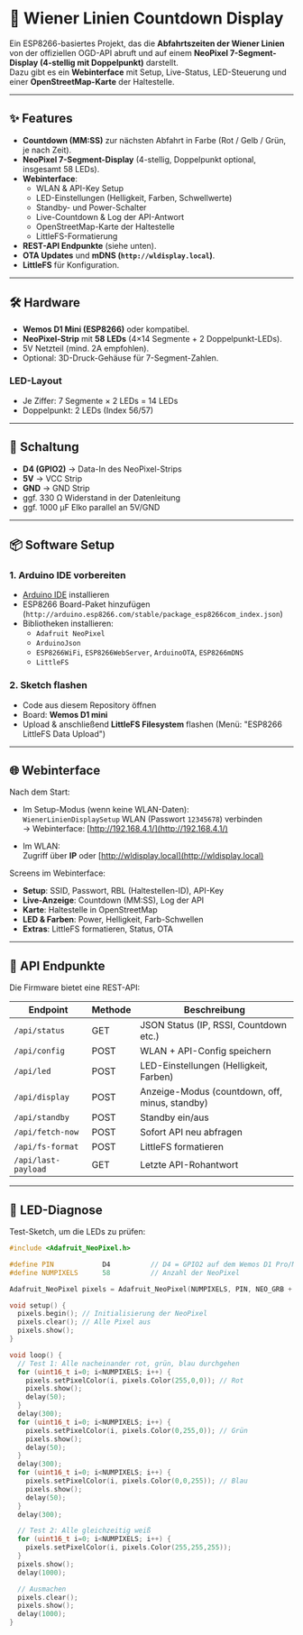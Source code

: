# 🚏 Wiener Linien Countdown Display

Ein ESP8266-basiertes Projekt, das die **Abfahrtszeiten der Wiener Linien** von der offiziellen OGD-API abruft und auf einem **NeoPixel 7-Segment-Display (4-stellig mit Doppelpunkt)** darstellt.  
Dazu gibt es ein **Webinterface** mit Setup, Live-Status, LED-Steuerung und einer **OpenStreetMap-Karte** der Haltestelle.

---

## ✨ Features

- **Countdown (MM:SS)** zur nächsten Abfahrt in Farbe (Rot / Gelb / Grün, je nach Zeit).
- **NeoPixel 7-Segment-Display** (4-stellig, Doppelpunkt optional, insgesamt 58 LEDs).
- **Webinterface**:
  - WLAN & API-Key Setup
  - LED-Einstellungen (Helligkeit, Farben, Schwellwerte)
  - Standby- und Power-Schalter
  - Live-Countdown & Log der API-Antwort
  - OpenStreetMap-Karte der Haltestelle
  - LittleFS-Formatierung
- **REST-API Endpunkte** (siehe unten).
- **OTA Updates** und **mDNS (`http://wldisplay.local`)**.
- **LittleFS** für Konfiguration.

---

## 🛠️ Hardware

- **Wemos D1 Mini (ESP8266)** oder kompatibel.
- **NeoPixel-Strip** mit **58 LEDs** (4×14 Segmente + 2 Doppelpunkt-LEDs).
- 5V Netzteil (mind. 2A empfohlen).
- Optional: 3D-Druck-Gehäuse für 7-Segment-Zahlen.

### LED-Layout


- Je Ziffer: 7 Segmente × 2 LEDs = 14 LEDs
- Doppelpunkt: 2 LEDs (Index 56/57)

---

## 🔌 Schaltung

- **D4 (GPIO2)** → Data-In des NeoPixel-Strips  
- **5V** → VCC Strip  
- **GND** → GND Strip  
- ggf. 330 Ω Widerstand in der Datenleitung  
- ggf. 1000 µF Elko parallel an 5V/GND

---

## 📦 Software Setup

### 1. Arduino IDE vorbereiten
- [Arduino IDE](https://www.arduino.cc/en/software) installieren
- ESP8266 Board-Paket hinzufügen (`http://arduino.esp8266.com/stable/package_esp8266com_index.json`)
- Bibliotheken installieren:
  - `Adafruit NeoPixel`
  - `ArduinoJson`
  - `ESP8266WiFi`, `ESP8266WebServer`, `ArduinoOTA`, `ESP8266mDNS`
  - `LittleFS`

### 2. Sketch flashen
- Code aus diesem Repository öffnen
- Board: **Wemos D1 mini**
- Upload & anschließend **LittleFS Filesystem** flashen (Menü: "ESP8266 LittleFS Data Upload")

---

## 🌐 Webinterface

Nach dem Start:

- Im Setup-Modus (wenn keine WLAN-Daten):  
  `WienerLinienDisplaySetup` WLAN (Passwort `12345678`) verbinden  
  → Webinterface: [http://192.168.4.1/](http://192.168.4.1/)

- Im WLAN:  
  Zugriff über **IP** oder [http://wldisplay.local](http://wldisplay.local)

Screens im Webinterface:
- **Setup**: SSID, Passwort, RBL (Haltestellen-ID), API-Key
- **Live-Anzeige**: Countdown (MM:SS), Log der API
- **Karte**: Haltestelle in OpenStreetMap
- **LED & Farben**: Power, Helligkeit, Farb-Schwellen
- **Extras**: LittleFS formatieren, Status, OTA

---

## 🔗 API Endpunkte

Die Firmware bietet eine REST-API:

| Endpoint          | Methode | Beschreibung                          |
|-------------------|---------|--------------------------------------|
| `/api/status`     | GET     | JSON Status (IP, RSSI, Countdown etc.) |
| `/api/config`     | POST    | WLAN + API-Config speichern          |
| `/api/led`        | POST    | LED-Einstellungen (Helligkeit, Farben) |
| `/api/display`    | POST    | Anzeige-Modus (countdown, off, minus, standby) |
| `/api/standby`    | POST    | Standby ein/aus                      |
| `/api/fetch-now`  | POST    | Sofort API neu abfragen              |
| `/api/fs-format`  | POST    | LittleFS formatieren                 |
| `/api/last-payload` | GET   | Letzte API-Rohantwort                 |

---

## 🧪 LED-Diagnose

Test-Sketch, um die LEDs zu prüfen:

```cpp
#include <Adafruit_NeoPixel.h>

#define PIN            D4          // D4 = GPIO2 auf dem Wemos D1 Pro/Mini
#define NUMPIXELS      58          // Anzahl der NeoPixel

Adafruit_NeoPixel pixels = Adafruit_NeoPixel(NUMPIXELS, PIN, NEO_GRB + NEO_KHZ800);

void setup() {
  pixels.begin(); // Initialisierung der NeoPixel
  pixels.clear(); // Alle Pixel aus
  pixels.show();
}

void loop() {
  // Test 1: Alle nacheinander rot, grün, blau durchgehen
  for (uint16_t i=0; i<NUMPIXELS; i++) {
    pixels.setPixelColor(i, pixels.Color(255,0,0)); // Rot
    pixels.show();
    delay(50);
  }
  delay(300);
  for (uint16_t i=0; i<NUMPIXELS; i++) {
    pixels.setPixelColor(i, pixels.Color(0,255,0)); // Grün
    pixels.show();
    delay(50);
  }
  delay(300);
  for (uint16_t i=0; i<NUMPIXELS; i++) {
    pixels.setPixelColor(i, pixels.Color(0,0,255)); // Blau
    pixels.show();
    delay(50);
  }
  delay(300);

  // Test 2: Alle gleichzeitig weiß
  for (uint16_t i=0; i<NUMPIXELS; i++) {
    pixels.setPixelColor(i, pixels.Color(255,255,255));
  }
  pixels.show();
  delay(1000);

  // Ausmachen
  pixels.clear();
  pixels.show();
  delay(1000);
}

